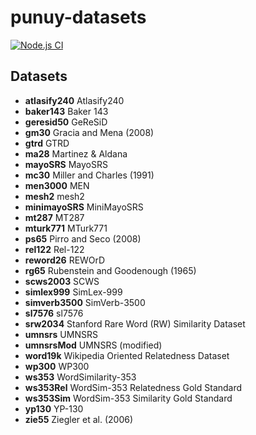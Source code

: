 # punuy-datasets

[![Node.js CI](https://github.com/andrefs/punuy-datasets/actions/workflows/node.js.yml/badge.svg)](https://github.com/andrefs/punuy-datasets/actions/workflows/node.js.yml)

## Datasets

<!-- datasets-section-start -->
<!-- Automatically generated by ./src/scripts/update-readme.ts -->

- **atlasify240** Atlasify240
- **baker143** Baker 143
- **geresid50** GeReSiD
- **gm30** Gracia and Mena (2008)
- **gtrd** GTRD
- **ma28** Martinez & Aldana
- **mayoSRS** MayoSRS
- **mc30** Miller and Charles (1991)
- **men3000** MEN
- **mesh2** mesh2
- **minimayoSRS** MiniMayoSRS
- **mt287** MT287
- **mturk771** MTurk771
- **ps65** Pirro and Seco (2008)
- **rel122** Rel-122
- **reword26** REWOrD
- **rg65** Rubenstein and Goodenough (1965)
- **scws2003** SCWS
- **simlex999** SimLex-999
- **simverb3500** SimVerb-3500
- **sl7576** sl7576
- **srw2034** Stanford Rare Word (RW) Similarity Dataset
- **umnsrs** UMNSRS
- **umnsrsMod** UMNSRS (modified)
- **word19k** Wikipedia Oriented Relatedness Dataset
- **wp300** WP300
- **ws353** WordSimilarity-353
- **ws353Rel** WordSim-353 Relatedness Gold Standard
- **ws353Sim** WordSim-353 Similarity Gold Standard
- **yp130** YP-130
- **zie55** Ziegler et al. (2006)

<!-- datasets-section-end -->


